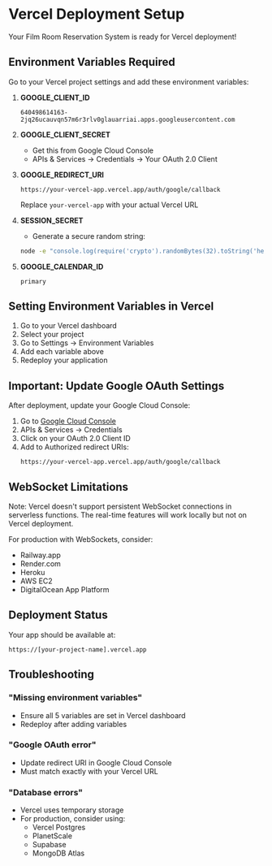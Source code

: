 # Vercel Deployment Setup

Your Film Room Reservation System is ready for Vercel deployment!

## Environment Variables Required

Go to your Vercel project settings and add these environment variables:

1. **GOOGLE_CLIENT_ID**
   ```
   640498614163-2jq26ucauvqn57m6r3rlv0glauarriai.apps.googleusercontent.com
   ```

2. **GOOGLE_CLIENT_SECRET**
   - Get this from Google Cloud Console
   - APIs & Services → Credentials → Your OAuth 2.0 Client

3. **GOOGLE_REDIRECT_URI**
   ```
   https://your-vercel-app.vercel.app/auth/google/callback
   ```
   Replace `your-vercel-app` with your actual Vercel URL

4. **SESSION_SECRET**
   - Generate a secure random string:
   ```bash
   node -e "console.log(require('crypto').randomBytes(32).toString('hex'))"
   ```

5. **GOOGLE_CALENDAR_ID**
   ```
   primary
   ```

## Setting Environment Variables in Vercel

1. Go to your Vercel dashboard
2. Select your project
3. Go to Settings → Environment Variables
4. Add each variable above
5. Redeploy your application

## Important: Update Google OAuth Settings

After deployment, update your Google Cloud Console:

1. Go to [Google Cloud Console](https://console.cloud.google.com/)
2. APIs & Services → Credentials
3. Click on your OAuth 2.0 Client ID
4. Add to Authorized redirect URIs:
   ```
   https://your-vercel-app.vercel.app/auth/google/callback
   ```

## WebSocket Limitations

Note: Vercel doesn't support persistent WebSocket connections in serverless functions.
The real-time features will work locally but not on Vercel deployment.

For production with WebSockets, consider:
- Railway.app
- Render.com
- Heroku
- AWS EC2
- DigitalOcean App Platform

## Deployment Status

Your app should be available at:
```
https://[your-project-name].vercel.app
```

## Troubleshooting

### "Missing environment variables"
- Ensure all 5 variables are set in Vercel dashboard
- Redeploy after adding variables

### "Google OAuth error"
- Update redirect URI in Google Cloud Console
- Must match exactly with your Vercel URL

### "Database errors"
- Vercel uses temporary storage
- For production, consider using:
  - Vercel Postgres
  - PlanetScale
  - Supabase
  - MongoDB Atlas
